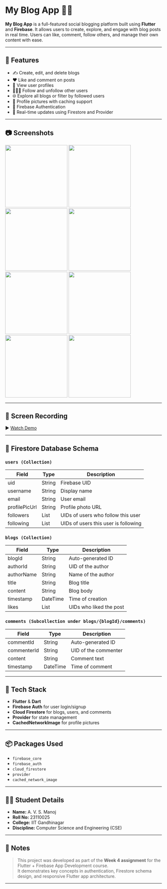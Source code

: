 # My Blog App 📝✨

**My Blog App** is a full-featured social blogging platform built using **Flutter** and **Firebase**. It allows users to create, explore, and engage with blog posts in real time. Users can like, comment, follow others, and manage their own content with ease.

---

## 🚀 Features

- ✍️ Create, edit, and delete blogs
- ❤️ Like and comment on posts
- 👤 View user profiles
- 🧑‍🤝‍🧑 Follow and unfollow other users
- 🌐 Explore all blogs or filter by followed users
- 📸 Profile pictures with caching support
- 🔐 Firebase Authentication
- 🔄 Real-time updates using Firestore and Provider

---

## 📷 Screenshots

<img src="[https://github.com/user-attachments/assets/profile-sample-1.png](https://github.com/user-attachments/assets/35db1c06-1fb8-4143-9bbb-f84dc3f8b08b)" width="200">
<img src="[https://github.com/user-attachments/assets/profile-sample-1.png](https://github.com/user-attachments/assets/da2ecf97-733b-42ca-ab3a-0fc14c3657cc)" width="200">
<img src="[https://github.com/user-attachments/assets/profile-sample-1.png](https://github.com/user-attachments/assets/189dca73-bb1a-4dd6-9eac-c12804e0f169)" width="200">
<img src="[https://github.com/user-attachments/assets/profile-sample-1.png](https://github.com/user-attachments/assets/10ddd4b3-6ff6-4c8e-a99f-b5b8a8f9ab32)" width="200">
<img src="[https://github.com/user-attachments/assets/profile-sample-1.png](https://github.com/user-attachments/assets/2c68b401-ad1f-499e-befd-7b49da1e4871)" width="200">
<img src="[https://github.com/user-attachments/assets/profile-sample-1.png](https://github.com/user-attachments/assets/03d07824-d44f-4f27-9734-3b768f161cfa)" width="200">
<img src="[https://github.com/user-attachments/assets/profile-sample-1.png](https://github.com/user-attachments/assets/d2466976-1505-4a9b-95a0-b4c9913aed87)" width="200">
<img src="[https://github.com/user-attachments/assets/profile-sample-1.png](https://github.com/user-attachments/assets/c3a50340-a55a-4e28-8abf-283947cbea0f)" width="200">


---

## 🎥 Screen Recording

▶️ [Watch Demo]()

---

## 🧱 Firestore Database Schema

### `users (Collection)`
| Field         | Type    | Description                            |
|---------------|---------|----------------------------------------|
| uid           | String  | Firebase UID                           |
| username      | String  | Display name                           |
| email         | String  | User email                             |
| profilePicUrl | String  | Profile photo URL                      |
| followers     | List    | UIDs of users who follow this user     |
| following     | List    | UIDs of users this user is following   |

### `blogs (Collection)`
| Field       | Type    | Description                        |
|-------------|---------|------------------------------------|
| blogId      | String  | Auto-generated ID                  |
| authorId    | String  | UID of the author                  |
| authorName  | String  | Name of the author                 |
| title       | String  | Blog title                         |
| content     | String  | Blog body                          |
| timestamp   | DateTime| Time of creation                   |
| likes       | List    | UIDs who liked the post            |

### `comments (Subcollection under blogs/{blogId}/comments)`
| Field        | Type    | Description                        |
|--------------|---------|------------------------------------|
| commentId    | String  | Auto-generated ID                  |
| commenterId  | String  | UID of the commenter               |
| content      | String  | Comment text                       |
| timestamp    | DateTime| Time of comment                    |

---

## 📱 Tech Stack

- **Flutter** & **Dart**
- **Firebase Auth** for user login/signup
- **Cloud Firestore** for blogs, users, and comments
- **Provider** for state management
- **CachedNetworkImage** for profile pictures

---

## 📦 Packages Used

- `firebase_core`
- `firebase_auth`
- `cloud_firestore`
- `provider`
- `cached_network_image`

---

## 🧑‍🎓 Student Details

- **Name:** A. V. S. Manoj  
- **Roll No:** 23110025  
- **College:** IIT Gandhinagar  
- **Discipline:** Computer Science and Engineering (CSE)

---

## 📝 Notes

> This project was developed as part of the **Week 4 assignment** for the Flutter + Firebase App Development course.  
> It demonstrates key concepts in authentication, Firestore schema design, and responsive Flutter app architecture.

---
